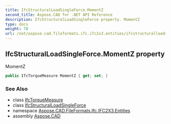```yaml
---
title: IfcStructuralLoadSingleForce.MomentZ
second_title: Aspose.CAD for .NET API Reference
description: IfcStructuralLoadSingleForce property. MomentZ
type: docs
weight: 70
url: /net/aspose.cad.fileformats.ifc.ifc2x3.entities/ifcstructuralloadsingleforce/momentz/
---
```

## IfcStructuralLoadSingleForce.MomentZ property

MomentZ

```csharp
public IfcTorqueMeasure MomentZ { get; set; }
```

### See Also

* class [IfcTorqueMeasure](../../../aspose.cad.fileformats.ifc.ifc2x3.types/ifctorquemeasure/)
* class [IfcStructuralLoadSingleForce](../)
* namespace [Aspose.CAD.FileFormats.Ifc.IFC2X3.Entities](../../ifcstructuralloadsingleforce/)
* assembly [Aspose.CAD](../../../)


